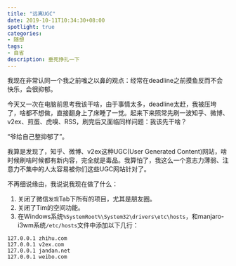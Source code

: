```yaml
---
title: "远离UGC"
date: 2019-10-11T10:34:30+08:00
spotlight: true
categories:
- 随想
tags:
- 自省
description: 垂死挣扎一下
---
```


我现在非常认同一个我之前嗤之以鼻的观点：经常在deadline之前摸鱼反而不会快乐，会很抑郁。

今天又一次在电脑前思考我该干啥，由于事情太多，deadline太赶，我被压垮了，啥都不想做，直接翻身上了床睡了一觉。起来下来照常先刷一波知乎、微博、v2ex、煎蛋、虎嗅、RSS，刷完后又面临同样问题：我该先干啥？

“爷给自己整抑郁了”。

我算是发现了，知乎、微博、v2ex这种UGC(User Generated Content)网站，啥时候刷啥时候都有新内容，完全就是毒品。我算怕了，我这么一个意志力薄弱、注意力不集中的人太容易被你们这些UGC网站针对了。

不再细说缘由，我说说我现在做了什么：

1. 关闭了微信`发现`Tab下所有的项目，尤其是朋友圈。
2. 关闭了Tim的空间功能。
3. 在Windows系统`%SystemRoot%\System32\drivers\etc\hosts`，和manjaro-i3wm系统`/etc/hosts`文件中添加以下几行：

```text
127.0.0.1 zhihu.com
127.0.0.1 v2ex.com
127.0.0.1 jandan.net
127.0.0.1 weibo.com
```